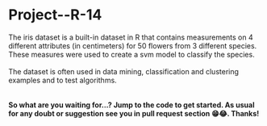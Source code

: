 # Project--R-14

<table>
  The iris dataset is a built-in dataset in R that contains measurements on 4 different attributes (in centimeters) for 50 flowers from 3 different species.
  These measures were used to create a svm model to classify the species.<br><br/>
  The dataset is often used in data mining, classification and clustering examples and to test algorithms.
</table>

**So what are you waiting for...? Jump to the code to get started. As usual for any doubt or suggestion see you in pull request section 😁😂. Thanks!**
